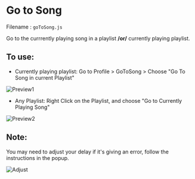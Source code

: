 # Go to Song
Filename : `goToSong.js`

Go to the currrently playing song in a playlist **/or/** currently playing playlist.

## To use:

* Currently playing playlist: Go to Profile > GoToSong > Choose "Go To Song in current Playlist" 

![Preview1](https://raw.githubusercontent.com/huhridge/huh-spicetify-extensions/main/goToSong/preview1.jpg)

* Any Playlist: Right Click on the Playlist, and choose "Go to Currently Playing Song"

![Preview2](https://raw.githubusercontent.com/huhridge/huh-spicetify-extensions/main/goToSong/preview2.jpg)

## Note:
You may need to adjust your delay if it's giving an error, follow the instructions in the popup.

![Adjust](https://raw.githubusercontent.com/huhridge/huh-spicetify-extensions/main/goToSong/adjust.jpg)

